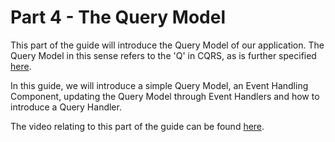 # Part 4 - The Query Model

This part of the guide will introduce the Query Model of our application.
The Query Model in this sense refers to the 'Q' in CQRS,
 as is further specified [here](https://axoniq.io/resources/cqrs).  

In this guide, we will introduce a simple Query Model, an Event Handling Component,
 updating the Query Model through Event Handlers and how to introduce a Query Handler.

The video relating to this part of the guide can be found [here](https://www.youtube.com/watch?v=jS1vfc5EohM).